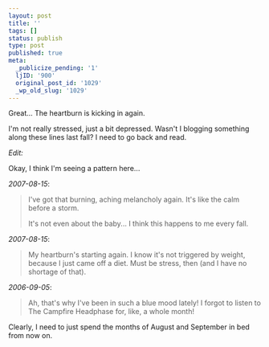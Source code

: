 ```yaml
---
layout: post
title: ''
tags: []
status: publish
type: post
published: true
meta:
  _publicize_pending: '1'
  ljID: '900'
  original_post_id: '1029'
  _wp_old_slug: '1029'
---
```

Great...  The heartburn is kicking in again.

I'm not really stressed, just a bit depressed.  Wasn't I blogging something along these lines last fall?  I need to go back and read.

<em>Edit:</em>

Okay, I think I'm seeing a pattern here...

<em>2007-08-15</em>:
<blockquote>
I've got that burning, aching melancholy again. It's like the calm before a storm.

It's not even about the baby... I think this happens to me every fall.
</blockquote>

<em>2007-08-15</em>:
<blockquote>
My heartburn's starting again. I know it's not triggered by weight, because I just came off a diet. Must be stress, then (and I have no shortage of that).
</blockquote>

<em>2006-09-05</em>:
<blockquote>
Ah, that's why I've been in such a blue mood lately! I forgot to listen to The Campfire Headphase for, like, a whole month!
</blockquote>

Clearly, I need to just spend the months of August and September in bed from now on.
